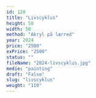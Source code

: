 ```yaml
---
id: 128
title: "Livscyklus"
height: 50
width: 50
method: "Akryl på lærred"
year: 2024
price: "2500"
exPrice: "2500"
status: ""
fileName: "2024-livscyklus.jpg"
medie: "painting"
draft: "False"
slug: "livscyklus"
weight: "110"
---
```

